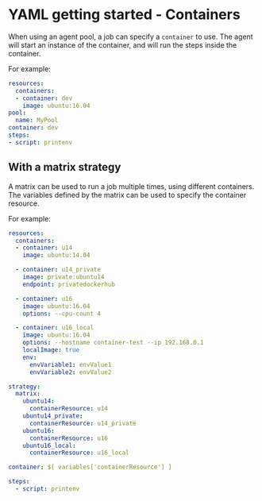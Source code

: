 # YAML getting started - Containers

When using an agent pool, a job can specify a `container` to use. The agent will start
an instance of the container, and will run the steps inside the container.

For example:

```yaml
resources:
  containers:
  - container: dev
    image: ubuntu:16.04
pool:
  name: MyPool
container: dev
steps:
- script: printenv
```

## With a matrix strategy

A matrix can be used to run a job multiple times, using different containers.
The variables defined by the matrix can be used to specify the container resource.

For example:

```yaml
resources:
  containers:
  - container: u14
    image: ubuntu:14.04

  - container: u14_private
    image: private:ubuntu14
    endpoint: privatedockerhub

  - container: u16
    image: ubuntu:16.04
    options: --cpu-count 4

  - container: u16_local
    image: ubuntu:16.04
    options: --hostname container-test --ip 192.168.0.1
    localImage: true
    env:
      envVariable1: envValue1
      envVariable2: envValue2

strategy:
  matrix:
    ubuntu14:
      containerResource: u14
    ubuntu14_private:
      containerResource: u14_private
    ubuntu16:
      containerResource: u16
    ubuntu16_local:
      containerResource: u16_local

container: $[ variables['containerResource'] ]

steps:
  - script: printenv
```
